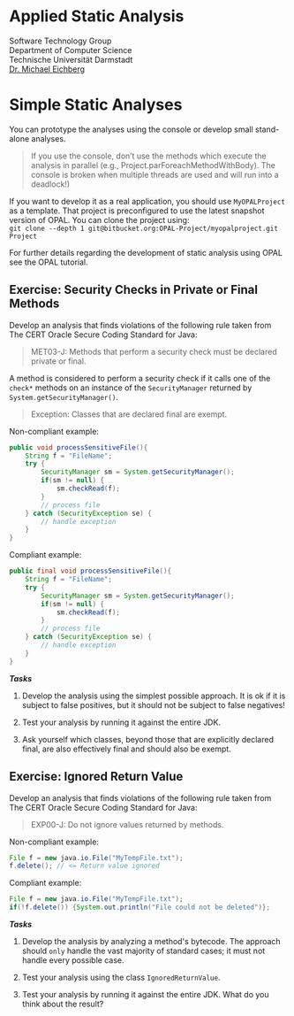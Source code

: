 # Applied Static Analysis

Software Technology Group  
Department of Computer Science  
Technische Universität Darmstadt  
[Dr. Michael Eichberg](mailto:eichberg@informatik.tu-darmstadt.de)

# Simple Static Analyses

You can prototype the analyses using the console or develop small stand-alone analyses.

> If you use the console, don’t use the methods which execute the analysis in parallel (e.g., Project.parForeachMethodWithBody). The console is broken when multiple threads are used and will run into a deadlock!)

If you want to develop it as a real application, you should use `MyOPALProject` as a template.  That project is preconfigured to use the latest snapshot version of OPAL. You can clone the project using:  
`git clone --depth 1 git@bitbucket.org:OPAL-Project/myopalproject.git Project`

For further details regarding the development of static analysis using OPAL see the OPAL tutorial.

## Exercise: Security Checks in Private or Final Methods

Develop an analysis that finds violations of the following rule taken from The CERT Oracle Secure Coding Standard for Java:

> MET03-J: Methods that perform a security check must be declared private or final.

A method is considered to perform a security check if it calls one of the `check*` methods on an instance of the `SecurityManager` returned by `System.getSecurityManager()`.

> Exception: Classes that are declared final are exempt.

Non-compliant example:
```java
public void processSensitiveFile(){
    String f = "FileName";
    try {
        SecurityManager sm = System.getSecurityManager();
        if(sm != null) {
            sm.checkRead(f);
        }
        // process file
    } catch (SecurityException se) {
        // handle exception
    }
}
```

Compliant example:

```java
public final void processSensitiveFile(){
    String f = "FileName";
    try {
        SecurityManager sm = System.getSecurityManager();
        if(sm != null) {
            sm.checkRead(f);
        }
        // process file
    } catch (SecurityException se) {
        // handle exception
    }
}
```

***Tasks***

 1. Develop the analysis using the simplest possible approach. It is ok if it is subject to false positives, but it should not be subject to false negatives!
 
 1. Test your analysis by running it against the entire JDK.

 1. Ask yourself which classes, beyond those that are explicitly declared final, are also effectively final and should also be exempt.


## Exercise: Ignored Return Value

Develop an analysis that finds violations of the following rule taken from The CERT Oracle Secure Coding Standard for Java:

> EXP00-J: Do not ignore values returned by methods.

Non-compliant example:
```java
File f = new java.io.File("MyTempFile.txt");
f.delete(); // <= Return value ignored
```

Compliant example:
```java
File f = new java.io.File("MyTempFile.txt");
if(!f.delete()) {System.out.println("File could not be deleted")}; 
```

***Tasks***

 1. Develop the analysis by analyzing a method's bytecode. The approach should `only` handle the vast majority of standard cases; it must not handle every possible case. 

 1. Test your analysis using the class `IgnoredReturnValue`.

 1. Test your analysis by running it against the entire JDK. What do you think about the result?

